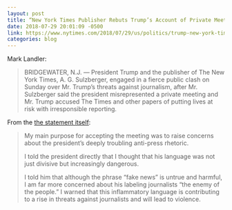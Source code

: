```yaml
---
layout: post
title: “New York Times Publisher Rebuts Trump’s Account of Private Meeting“
date: 2018-07-29 20:01:09 -0500
link: https://www.nytimes.com/2018/07/29/us/politics/trump-new-york-times-sulzberger.html
categories: blog
---
```

Mark Landler:

>BRIDGEWATER, N.J. — President Trump and the publisher of The New York Times, A. G. Sulzberger, engaged in a fierce public clash on Sunday over Mr. Trump’s threats against journalism, after Mr. Sulzberger said the president misrepresented a private meeting and Mr. Trump accused The Times and other papers of putting lives at risk with irresponsible reporting.

From the [the statement itself](https://www.nytco.com/statement-of-a-g-sulzberger-publisher-the-new-york-times-in-response-to-president-trumps-tweet-about-their-meeting/):

>My main purpose for accepting the meeting was to raise concerns about the president’s deeply troubling anti-press rhetoric.
>
>I told the president directly that I thought that his language was not just divisive but increasingly dangerous.
>
>I told him that although the phrase “fake news” is untrue and harmful, I am far more concerned about his labeling journalists “the enemy of the people.” I warned that this inflammatory language is contributing to a rise in threats against journalists and will lead to violence.
